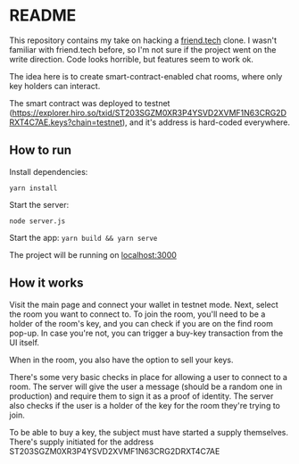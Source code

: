 # README

This repository contains my take on hacking a [friend.tech](https://docs.hiro.so/hacks/build-a-friend-tech-clone) clone. I wasn't familiar with friend.tech before, so I'm not sure if the project went on the write direction. Code looks horrible, but features seem to work ok.

The idea here is to create smart-contract-enabled chat rooms, where only key holders can interact.

The smart contract was deployed to testnet (https://explorer.hiro.so/txid/ST203SGZM0XR3P4YSVD2XVMF1N63CRG2DRXT4C7AE.keys?chain=testnet), and it's address is hard-coded everywhere.

## How to run

Install dependencies:

`yarn install`

Start the server:

`node server.js`

Start the app: `yarn build && yarn serve`

The project will be running on [localhost:3000](http://localhost:3000)

## How it works

Visit the main page and connect your wallet in testnet mode. Next, select the room you want to connect to. To join the room, you'll need to be a holder of the room's key, and you can check if you are on the find room pop-up. In case you're not, you can trigger a buy-key transaction from the UI itself.

When in the room, you also have the option to sell your keys.

There's some very basic checks in place for allowing a user to connect to a room. The server will give the user a message (should be a random one in production) and require them to sign it as a proof of identity. The server also checks if the user is a holder of the key for the room they're trying to join.

To be able to buy a key, the subject must have started a supply themselves. There's supply initiated for the address ST203SGZM0XR3P4YSVD2XVMF1N63CRG2DRXT4C7AE
